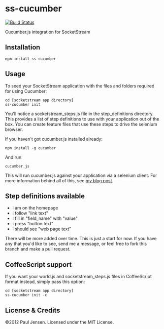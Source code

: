 ss-cucumber
===========

[![Build Status](https://travis-ci.org/Anephenix/ss-cucumber.png)](https://travis-ci.org/Anephenix/ss-cucumber)

Cucumber.js integration for SocketStream

Installation
---

    npm install ss-cucumber

Usage
---

To seed your SocketStream application with the files and folders required for using Cucumber:

    cd [socketstream app directory]
    ss-cucumber init


You'll notice a socketstream_steps.js file in the step_definitions directory. This provides a list of step definitions to use with your application out of the box. You can create feature files that use these steps to drive the selenium browser.

If you haven't got cucumber.js installed already:

    npm install -g cucumber

And run:

    cucumber.js

This will run cucumber.js against your application via a selenium client. For more information behind all of this, see [my blog post](http://paulbjensen.co.uk/posts/2012/07/24/testing-socketstream-apps-with-cucumber).

Step definitions available
---

* I am on the homepage
* I follow "link text"
* I fill in "field_name" with "value"
* I press "button text"
* I should see "web page text"

There will be more added over time. This is just a start for now. If you have any that you'd like to see, send me a message, or feel free to fork this branch and make a pull request.

CoffeeScript support
---

If you want your world.js and socketstream_steps.js files in CoffeeScript format instead, simply pass this option:

    cd [socketstream app directory]
    ss-cucumber init -c

License & Credits
---

&copy;2012 Paul Jensen. Licensed under the MIT License.

